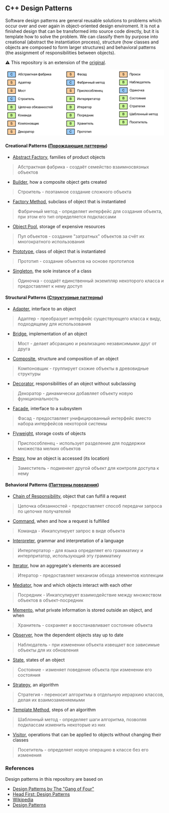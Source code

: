 ## C++ Design Patterns

Software design patterns are general reusable solutions to problems which occur
over and over again in object-oriented design enviroment. It is not a finished 
design that can be transformed into source code directly, but it is template how
to solve the problem. We can classify them by purpose into creational (abstract 
the instantiation process), structure (how classes and objects are composed to form 
larger structures) and behavioral patterns (the assignment of responsibilities between 
objects).

⚠ This repository is an extension of the [original].

![01-HelloWorld](list-of-patterns.png)

#### Creational Patterns ([Порождающие паттерны])
* [Abstract Factory], families of product objects
> Абстрактная фабрика - создаёт семейство взаимносвязных объектов
* [Builder], how a composite object gets created
> Строитель - поэтамное создание сложного объекта
* [Factory Method], subclass of object that is instantiated
> Фабричный метод - определяет интерфейс для создания объекта, при этом его тип определяется подклассами
* [Object Pool], storage of expensive resources
> Пул объектов - создание "затратных" объектов за счёт их многократного использования
* [Prototype], class of object that is instantiated
> Прототип - создание объектов на основе прототипов
* [Singleton], the sole instance of a class 
> Одиночка - создаёт единственный экземпляр некоторого класса и предоставляет к нему доступ
#### Structural Patterns ([Структурные паттерны])
* [Adapter], interface to an object
> Адаптер - преобразует интерфейс существующего класса к виду, подходящему для использования
* [Bridge], implementation of an object 
> Мост - делает абсракцию и реализацию независимыми друг от друга
* [Composite], structure and composition of an object
> Компоновщик - группирует схожие объекты в древовидные структуры
* [Decorator], responsibilities of an object without subclassing
> Декоратор - динамически добавляет объекту новую функциональность
* [Facade], interface to a subsystem
> Фасад - предоставляет унифицированный интерфейс вместо набора интерфейсов некоторой системы
* [Flyweight], storage costs of objects
> Приспособленец - использует разделение для поддержки множества мелких объектов
* [Proxy], how an object is accessed (its location)
> Заместитель - подменяет другой объект для контроля доступа к нему
#### Behavioral Patterns ([Паттерны поведения])
* [Chain of Responsibility], object that can fulfill a request
> Цепочка обязанностей - предоставляет способ передачи запроса по цепочке получателей
* [Command], when and how a request is fulfilled
> Команда - Инкапсулирует запрос в виде объекта
* [Interpreter], grammar and interpretation of a language
> Интерпертатор - для языка определяет его грамматику и интерпритатор, использующий эту грамматику
* [Iterator], how an aggregate's elements are accessed
> Итератор - предоставляет механизм обхода элементов коллекции
* [Mediator], how and which objects interact with each other
> Посредник - Инкапсулирует взаимодействие между множеством объектов в объект-посредник
* [Memento], what private information is stored outside an object, and when
> Хранитель - сохраняет и восстанавливает состояние объекта
* [Observer], how the dependent objects stay up to date
> Наблюдатель - при изменении объекта извещает все зависимые объекты для их обновления
* [State], states of an object
> Состояние - изменяет поведение объекта при изменении его состояния
* [Strategy], an algorithm
> Стратегия - переносит алгоритмы в отдельную иерархию классов, делая их взаимозаменяемыми
* [Template Method], steps of an algorithm
> Шаблонный метод - определяет шаги алгоритма, позволяя подклассам изменить некоторые из них
* [Visitor], operations that can be applied to objects without changing their classes
> Посетитель - определяет новую операцию в классе без его изменения

### References
Design patterns in this repository are based on

* [Design Patterns by The "Gang of Four"]
* [Head First: Design Patterns]
* [Wikipedia]
* [Design Patterns]

[original]: https://github.com/JakubVojvoda/design-patterns-cpp

[Design Patterns by The "Gang of Four"]: https://en.wikipedia.org/wiki/Design_Patterns
[Head First: Design Patterns]: http://www.headfirstlabs.com/books/hfdp/ 
[Wikipedia]: https://en.wikipedia.org/wiki/Software_design_pattern
[Design Patterns]: http://cpp-reference.ru/patterns/catalog/

[Порождающие паттерны]: https://github.com/AlvinGames/design-patterns-cpp/blob/master/Creational%20Patterns/Creational%20Patterns.md
[Структурные паттерны]: https://github.com/AlvinGames/design-patterns-cpp/blob/master/Structural%20Patterns/Structural%20Patterns.md
[Паттерны поведения]: https://github.com/AlvinGames/design-patterns-cpp/blob/master/Behavioral%20Patterns/Behavioral%20Patterns.md

[Abstract Factory]: https://github.com/AlvinGames/design-patterns-cpp/tree/master/Creational%20Patterns/Abstract-Factory
[Builder]: https://github.com/AlvinGames/design-patterns-cpp/tree/master/Creational%20Patterns/Builder
[Factory Method]: https://github.com/AlvinGames/design-patterns-cpp/tree/master/Creational%20Patterns/Factory-Method
[Object Pool]: https://github.com/AlvinGames/design-patterns-cpp/tree/master/Creational%20Patterns/Object-Pool
[Prototype]: https://github.com/AlvinGames/design-patterns-cpp/tree/master/Creational%20Patterns/Prototype
[Singleton]: https://github.com/AlvinGames/design-patterns-cpp/tree/master/Creational%20Patterns/Singleton
[Adapter]: https://github.com/AlvinGames/design-patterns-cpp/tree/master/Structural%20Patterns/Adapter
[Bridge]: https://github.com/AlvinGames/design-patterns-cpp/tree/master/Structural%20Patterns/Bridge
[Composite]: https://github.com/AlvinGames/design-patterns-cpp/tree/master/Structural%20Patterns/Composite
[Decorator]: https://github.com/AlvinGames/design-patterns-cpp/tree/master/Structural%20Patterns/Decorator
[Facade]: https://github.com/AlvinGames/design-patterns-cpp/tree/master/Structural%20Patterns/Facade
[Flyweight]: https://github.com/AlvinGames/design-patterns-cpp/tree/master/Structural%20Patterns/Flyweight
[Proxy]: https://github.com/AlvinGames/design-patterns-cpp/tree/master/Structural%20Patterns/Proxy
[Chain of Responsibility]: https://github.com/AlvinGames/design-patterns-cpp/tree/master/Behavioral%20Patterns/Chain-Of-Responsibility
[Command]: https://github.com/AlvinGames/design-patterns-cpp/tree/master/Behavioral%20Patterns/Command
[Interpreter]: https://github.com/AlvinGames/design-patterns-cpp/tree/master/Behavioral%20Patterns/Interpreter
[Iterator]: https://github.com/AlvinGames/design-patterns-cpp/tree/master/Behavioral%20Patterns/Iterator
[Mediator]: https://github.com/AlvinGames/design-patterns-cpp/tree/master/Behavioral%20Patterns/Mediator
[Memento]: https://github.com/AlvinGames/design-patterns-cpp/tree/master/Behavioral%20Patterns/Memento
[Observer]: https://github.com/AlvinGames/design-patterns-cpp/tree/master/Behavioral%20Patterns/Observer
[State]: https://github.com/AlvinGames/design-patterns-cpp/tree/master/Behavioral%20Patterns/State
[Strategy]: https://github.com/AlvinGames/design-patterns-cpp/tree/master/Behavioral%20Patterns/Strategy
[Template Method]: https://github.com/AlvinGames/design-patterns-cpp/tree/master/Behavioral%20Patterns/Template-Method
[Visitor]: https://github.com/AlvinGames/design-patterns-cpp/tree/master/Behavioral%20Patterns/Visitor


